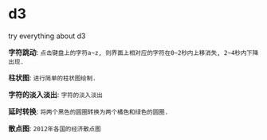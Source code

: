 # d3
try everything about d3

**字符跳动**: ```点击键盘上的字符a~z, 则界面上相对应的字符在0~2秒内上移消失, 2~4秒内下降出现.```

**柱状图**: ```进行简单的柱状图绘制.```

**字符的淡入淡出**: ```字符的淡入淡出```

**延时转换**: ```将两个黑色的圆圈转换为两个橘色和绿色的圆圈.```

**散点图**: ```2012年各国的经济散点图```